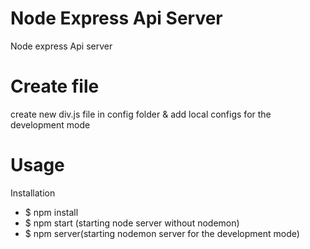 # Node Express Api Server
Node express Api server
# Create file
  create new div.js file in config folder & add local configs for the development mode
# Usage
  Installation<br />
  * $ npm install <br />
  * $ npm start (starting node server without nodemon)<br />
  * $ npm server(starting nodemon server for the development mode)<br />

